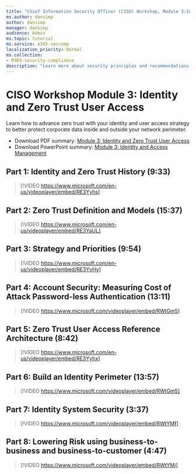 ```yaml
---
title: "Chief Information Security Officer (CISO) Workshop, Module 3:Identity, and Access Management"
ms.author: dansimp
author: dansimp
manager: dansimp
audience: Admin
ms.topic: tutorial
ms.service: o365-seccomp
localization_priority: Normal
ms.collection:
- M365-security-compliance
description: "Learn more about security principles and recommendations for modernizing security in your organization."
---
```


# CISO Workshop Module 3: Identity and Zero Trust User Access

Learn how to advance zero trust with your identity and user access strategy to better protect corporate data inside and outside your network perimeter.

- Download PDF summary: [Module 3: Identity and Zero Trust User Access](../media/ciso-workshop-3-identity-and-zero-trust-user-access.pdf)
- Download PowerPoint summary: [Module 3: Identity and Access Management](../media/ciso-workshop-3-identity-and-zero-trust-user-access.pptx)

## Part 1: Identity and Zero Trust History (9:33)

> [!VIDEO https://www.microsoft.com/en-us/videoplayer/embed/RE3Yyhs]

## Part 2: Zero Trust Definition and Models (15:37)

> [!VIDEO https://www.microsoft.com/en-us/videoplayer/embed/RE3YaUL]

## Part 3: Strategy and Priorities (9:54)

> [!VIDEO https://www.microsoft.com/en-us/videoplayer/embed/RE3YvHy]

## Part 4: Account Security: Measuring Cost of Attack Password-less Authentication (13:11)

> [!VIDEO https://www.microsoft.com/videoplayer/embed/RWtGm5]

##  Part 5: Zero Trust User Access Reference Architecture (8:42)

> [!VIDEO https://www.microsoft.com/en-us/videoplayer/embed/RE3Yyhx]

##  Part 6: Build an Identity Perimeter (13:57)

> [!VIDEO https://www.microsoft.com/videoplayer/embed/RWtGm5]

## Part 7: Identity System Security (3:37)

> [!VIDEO https://www.microsoft.com/videoplayer/embed/RWtYMf]

##  Part 8: Lowering Risk using business-to-business and business-to-customer (4:47)

> [!VIDEO https://www.microsoft.com/videoplayer/embed/RWtYMi]

